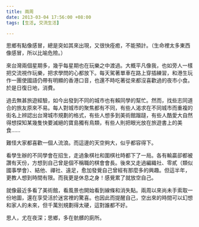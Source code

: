 ```yaml
---
title: 兩周
date: 2013-03-04 17:56:00 +08:00
tags: [生活, 交流生活]

---
```


  
  
思鄉有點像感冒，總是突如其來出現，又很快痊癒，不能預計。（生命裡太多東西像感冒，所以比喻危險。）  
  
來台灣兩個星期多，幾乎每星期也在玩樂之中渡過。大概平凡像我，也如旁人一樣把交流視作玩樂，把求學問的心都放下。每天駕著單車在路上穿插練習，和港生玩作一團使國語仍帶有明顯的香港口音，也還不時吃著從來都沒喜歡過的夜市小食。於是日復日地，消費。  
  
過去無甚旅遊經驗，如今出發到不同的城市也有賴同學的幫忙。然而，找些志同道合的旅友原來不易。每人對城市的聚焦都有不同，有些人渴求在不同城市而重複的街名上辨認出台灣城市規劃的格式，有些人想多到美術館蹓躂，有些人酷愛大自然得想探知某幾隻快要滅絕的寶島獨有鳥類，有些人則把眼光放在旅遊書上的美食……  
  
  
難怪大家都喜歡一個人流浪。而這邊的天空夠大，似乎都容得下。  
  
  
看學生辦的不同學會在招生，走過象棋社和圍棋社時都下了一局。各有輸贏卻都被讚有天份，方想到自己曾是個不稱職的棋會會長。後來又走過編織社、零貳（類似國事學會）、結他、禪社、遠足，愈加發覺自己曾經有那麼多的興趣。但這半年，更教人想到時間有限。而我更是休息之身！感覺累了就放空自己。  
  
 就像最近多看了美術館，看風景也開始看到線條和消失點。兩周以來尚未手索取一份地圖，還在享受活於迷宮裡的驚喜。也因此而提醒自己，空出來的時間可以幻想和家人的未來，但千萬別規劃得太硬，這對誰都不好。  
  
  
思人，尤在夜深；思鄉，多在骯髒的廁所。  
  
  
